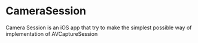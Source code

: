 # CameraSession
Camera Session is an iOS app that try to make the simplest possible way of implementation of AVCaptureSession
